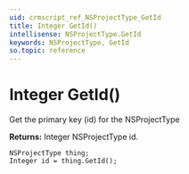 ```yaml
---
uid: crmscript_ref_NSProjectType_GetId
title: Integer GetId()
intellisense: NSProjectType.GetId
keywords: NSProjectType, GetId
so.topic: reference
---
```


# Integer GetId()

Get the primary key (id) for the NSProjectType

**Returns:** Integer NSProjectType id.

```crmscript
NSProjectType thing;
Integer id = thing.GetId();
```

